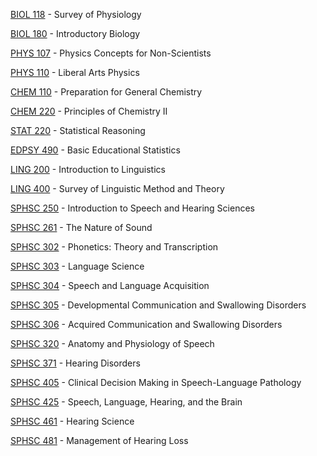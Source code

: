 [BIOL 118](<https://myplan.uw.edu/course/#/courses/BIOL 118>) - Survey of Physiology

[BIOL 180](<https://myplan.uw.edu/course/#/courses/BIOL 180>) - Introductory Biology

[PHYS 107](<https://myplan.uw.edu/course/#/courses/PHYS 107>) - Physics Concepts for Non-Scientists

[PHYS 110](<https://myplan.uw.edu/course/#/courses/PHYS 110>) - Liberal Arts Physics

[CHEM 110](<https://myplan.uw.edu/course/#/courses/CHEM 110>) - Preparation for General Chemistry

[CHEM 220](<https://myplan.uw.edu/course/#/courses/CHEM 220>) - Principles of Chemistry II

[STAT 220](<https://myplan.uw.edu/course/#/courses/STAT 220>) - Statistical Reasoning

[EDPSY 490](<https://myplan.uw.edu/course/#/courses/EDPSY 490>) - Basic Educational Statistics

[LING 200](<https://myplan.uw.edu/course/#/courses/LING 200>) - Introduction to Linguistics

[LING 400](<https://myplan.uw.edu/course/#/courses/LING 400>) - Survey of Linguistic Method and Theory

[SPHSC 250](<https://myplan.uw.edu/course/#/courses/SPHSC 250>) - Introduction to Speech and Hearing Sciences

[SPHSC 261](<https://myplan.uw.edu/course/#/courses/SPHSC 261>) - The Nature of Sound

[SPHSC 302](<https://myplan.uw.edu/course/#/courses/SPHSC 302>) - Phonetics: Theory and Transcription

[SPHSC 303](<https://myplan.uw.edu/course/#/courses/SPHSC 303>) - Language Science

[SPHSC 304](<https://myplan.uw.edu/course/#/courses/SPHSC 304>) - Speech and Language Acquisition

[SPHSC 305](<https://myplan.uw.edu/course/#/courses/SPHSC 305>) - Developmental Communication and Swallowing Disorders

[SPHSC 306](<https://myplan.uw.edu/course/#/courses/SPHSC 306>) - Acquired Communication and Swallowing Disorders

[SPHSC 320](<https://myplan.uw.edu/course/#/courses/SPHSC 320>) - Anatomy and Physiology of Speech

[SPHSC 371](<https://myplan.uw.edu/course/#/courses/SPHSC 371>) - Hearing Disorders

[SPHSC 405](<https://myplan.uw.edu/course/#/courses/SPHSC 405>) - Clinical Decision Making in Speech-Language Pathology

[SPHSC 425](<https://myplan.uw.edu/course/#/courses/SPHSC 425>) - Speech, Language, Hearing, and the Brain

[SPHSC 461](<https://myplan.uw.edu/course/#/courses/SPHSC 461>) - Hearing Science

[SPHSC 481](<https://myplan.uw.edu/course/#/courses/SPHSC 481>) - Management of Hearing Loss

